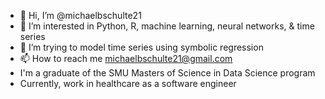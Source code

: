 - 👋 Hi, I’m @michaelbschulte21
- 👀 I’m interested in Python, R, machine learning, neural networks, & time series
- 🌱 I’m trying to model time series using symbolic regression
- 📫 How to reach me michaelbschulte21@gmail.com
- I'm a graduate of the SMU Masters of Science in Data Science program
- Currently, work in healthcare as a software engineer

<!---
michaelbschulte21/michaelbschulte21 is a ✨ special ✨ repository because its `README.md` (this file) appears on your GitHub profile.
You can click the Preview link to take a look at your changes.
--->
